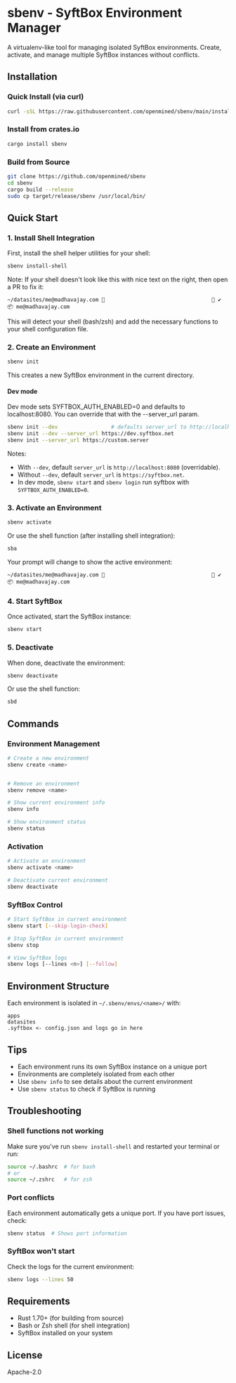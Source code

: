 # sbenv - SyftBox Environment Manager

A virtualenv-like tool for managing isolated SyftBox environments. Create, activate, and manage multiple SyftBox instances without conflicts.

## Installation

### Quick Install (via curl)

```bash
curl -sSL https://raw.githubusercontent.com/openmined/sbenv/main/install.sh | bash
```

### Install from crates.io

```bash
cargo install sbenv
```

### Build from Source

```bash
git clone https://github.com/openmined/sbenv
cd sbenv
cargo build --release
sudo cp target/release/sbenv /usr/local/bin/
```

## Quick Start

### 1. Install Shell Integration

First, install the shell helper utilities for your shell:

```bash
sbenv install-shell
```

Note: If your shell doesn't look like this with nice text on the right, then open a PR to fix it:
```
~/datasites/me@madhavajay.com                                    ✔  📦 me@madhavajay.com
```

This will detect your shell (bash/zsh) and add the necessary functions to your shell configuration file.

### 2. Create an Environment

```bash
sbenv init
```

This creates a new SyftBox environment in the current directory.

#### Dev mode
Dev mode sets SYFTBOX_AUTH_ENABLED=0 and defaults to localhost:8080.
You can override that with the --server_url param.

```bash
sbenv init --dev                 # defaults server_url to http://localhost:8080
sbenv init --dev --server_url https://dev.syftbox.net
sbenv init --server_url https://custom.server
```

Notes:
- With `--dev`, default `server_url` is `http://localhost:8080` (overridable).
- Without `--dev`, default `server_url` is `https://syftbox.net`.
- In dev mode, `sbenv start` and `sbenv login` run syftbox with `SYFTBOX_AUTH_ENABLED=0`.

### 3. Activate an Environment

```bash
sbenv activate
```

Or use the shell function (after installing shell integration):

```bash
sba
```

Your prompt will change to show the active environment:
```
~/datasites/me@madhavajay.com                                    ✔  📦 me@madhavajay.com
```

### 4. Start SyftBox

Once activated, start the SyftBox instance:

```bash
sbenv start
```

### 5. Deactivate

When done, deactivate the environment:

```bash
sbenv deactivate
```

Or use the shell function:

```bash
sbd
```

## Commands

### Environment Management

```bash
# Create a new environment
sbenv create <name>


# Remove an environment
sbenv remove <name>

# Show current environment info
sbenv info

# Show environment status
sbenv status
```

### Activation

```bash
# Activate an environment
sbenv activate <name>

# Deactivate current environment
sbenv deactivate
```

### SyftBox Control

```bash
# Start SyftBox in current environment
sbenv start [--skip-login-check]

# Stop SyftBox in current environment
sbenv stop

# View SyftBox logs
sbenv logs [--lines <n>] [--follow]
```


## Environment Structure

Each environment is isolated in `~/.sbenv/envs/<name>/` with:

```
apps
datasites
.syftbox <- config.json and logs go in here
```

## Tips

- Each environment runs its own SyftBox instance on a unique port
- Environments are completely isolated from each other
- Use `sbenv info` to see details about the current environment
- Use `sbenv status` to check if SyftBox is running

## Troubleshooting

### Shell functions not working

Make sure you've run `sbenv install-shell` and restarted your terminal or run:

```bash
source ~/.bashrc  # for bash
# or
source ~/.zshrc   # for zsh
```

### Port conflicts

Each environment automatically gets a unique port. If you have port issues, check:

```bash
sbenv status  # Shows port information
```

### SyftBox won't start

Check the logs for the current environment:

```bash
sbenv logs --lines 50
```

## Requirements

- Rust 1.70+ (for building from source)
- Bash or Zsh shell (for shell integration)
- SyftBox installed on your system

## License

Apache-2.0
